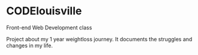 # CODElouisville
Front-end Web Development class

Project about my 1 year weightloss journey. It documents the struggles and changes in my life.
